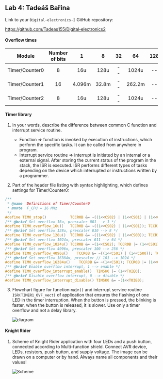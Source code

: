 ## Lab 4: Tadeáš Bařina

Link to your `Digital-electronics-2` GitHub repository:

   https://github.com/Tadeas155/Digital-electronics2


#### Overflow times


| **Module** | **Number of bits** | **1** | **8** | **32** | **64** | **128** | **256** | **1024** |
| :-: | :-: | :-: | :-: | :-: | :-: | :-: | :-: | :-: |
| Timer/Counter0 | 8  | 16u | 128u | -- | 1024u | -- | 4096u | 16384u |
| Timer/Counter1 | 16 | 4.096m | 32.8m | -- | 262.2m | -- | 1.05 | 4.2 |
| Timer/Counter2 | 8  | 16u | 128u | -- | 1024u | -- | 4096u | 16384u |

#### Timer library

1. In your words, describe the difference between common C function and interrupt service routine.
   * Function => function is invoked by execution of instructions, which perform the specific tasks. It can be called from anywhere in program.
   * Interrupt service routine => interrupt is initiated by an internal or a external signal. After storing the current status of the program in the stack, the ISR is executed. ISR performs different types of tasks depending on the device which interrupted or instructions written by a programmer.

2. Part of the header file listing with syntax highlighting, which defines settings for Timer/Counter0:

```c
/**
 * @name  Definitions of Timer/Counter0
 * @note  F_CPU = 16 MHz
 */
#define TIM0_stop()           TCCR0B &= ~((1<<CS02) | (1<<CS01) | (1<<CS00));
/** @brief Set overflow 16u, prescaler 001 --> 1 */
#define TIM0_overflow_16u()   TCCR0B &= ~((1<<CS02) | (1<<CS01)); TCCR1B |= (1<<CS00);
/** @brief Set overflow 128u, prescaler 010 --> 8 */
#define TIM0_overflow_128u()  TCCR0B &= ~((1<<CS02) | (1<<CS00)); TCCR1B |= (1<<CS01);
/** @brief Set overflow 1024u, prescaler 011 --> 64 */
#define TIM0_overflow_1024u() TCCR0B &= ~(1<<CS02); TCCR0B |= (1<<CS01) | (1<<CS00);
/** @brief Set overflow 4096u, prescaler 100 --> 256 */
#define TIM0_overflow_4096u()    TCCR0B &= ~((1<<CS01) | (1<<CS00)); TCCR1B |= (1<<CS02);
/** @brief Set overflow 16384u, prescaler // 101 --> 1024 */
#define TIM0_overflow_16384u()    TCCR0B &= ~(1<<CS01); TCCR0B |= (1<<CS02) | (1<<CS00);
/** @brief Enable overflow interrupt, 1 --> enable */
#define TIM0_overflow_interrupt_enable()  TIMSK0 |= (1<<TOIE0);
/** @brief Disable overflow interrupt, 0 --> disable */
#define TIM0_overflow_interrupt_disable() TIMSK0 &= ~(1<<TOIE0);

```

3. Flowchart figure for function `main()` and interrupt service routine `ISR(TIMER1_OVF_vect)` of application that ensures the flashing of one LED in the timer interruption. When the button is pressed, the blinking is faster, when the button is released, it is slower. Use only a timer overflow and not a delay library.

   ![diagram](https://github.com/Tadeas155/Digital-electronics-2/blob/main/Labs/04-interrupts/images/aa.drawio.png)


#### Knight Rider

1. Scheme of Knight Rider application with four LEDs and a push button, connected according to Multi-function shield. Connect AVR device, LEDs, resistors, push button, and supply voltage. The image can be drawn on a computer or by hand. Always name all components and their values!

   ![Scheme](https://github.com/michalizn/Digital-electronics-2/blob/main/Labs/04-interrupts/images/Capture.PNG)
